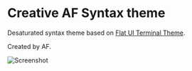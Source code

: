 # Creative AF Syntax theme

Desaturated syntax theme based on [Flat UI Terminal Theme](https://dribbble.com/shots/1021755-Flat-UI-Terminal-Theme).

Created by AF.

![Screenshot](https://i.imgur.com/gJ5ZzbC.png)
